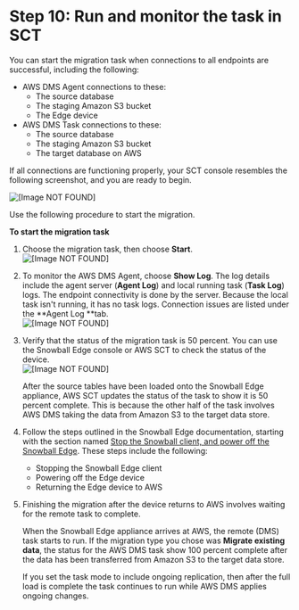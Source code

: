 # Step 10: Run and monitor the task in SCT<a name="CHAP_LargeDBs.SBS.run-and-monitor-task-in-sct"></a>

You can start the migration task when connections to all endpoints are successful, including the following:
+ AWS DMS Agent connections to these:
  + The source database
  + The staging Amazon S3 bucket
  + The Edge device
+ AWS DMS Task connections to these:
  + The source database
  + The staging Amazon S3 bucket
  + The target database on AWS

If all connections are functioning properly, your SCT console resembles the following screenshot, and you are ready to begin\.

![\[Image NOT FOUND\]](http://docs.aws.amazon.com/dms/latest/userguide/images/snowball-sct-connections.png)

Use the following procedure to start the migration\.

**To start the migration task**

1. Choose the migration task, then choose **Start**\.  
![\[Image NOT FOUND\]](http://docs.aws.amazon.com/dms/latest/userguide/images/snowball-start-migration.png)

1. To monitor the AWS DMS Agent, choose **Show Log**\. The log details include the agent server \(**Agent Log**\) and local running task \(**Task Log**\) logs\. The endpoint connectivity is done by the server\. Because the local task isn't running, it has no task logs\. Connection issues are listed under the **Agent Log **tab\.  
![\[Image NOT FOUND\]](http://docs.aws.amazon.com/dms/latest/userguide/images/snowball-show-agent-log.png)

1. Verify that the status of the migration task is 50 percent\. You can use the Snowball Edge console or AWS SCT to check the status of the device\.  
![\[Image NOT FOUND\]](http://docs.aws.amazon.com/dms/latest/userguide/images/snowball-check-status.png)

   After the source tables have been loaded onto the Snowball Edge appliance, AWS SCT updates the status of the task to show it is 50 percent complete\. This is because the other half of the task involves AWS DMS taking the data from Amazon S3 to the target data store\.

1. Follow the steps outlined in the Snowball Edge documentation, starting with the section named [Stop the Snowball client, and power off the Snowball Edge](https://docs.aws.amazon.com/snowball/latest/developer-guide/turnitoff.html)\. These steps include the following:
   + Stopping the Snowball Edge client
   + Powering off the Edge device
   + Returning the Edge device to AWS

1. Finishing the migration after the device returns to AWS involves waiting for the remote task to complete\.

   When the Snowball Edge appliance arrives at AWS, the remote \(DMS\) task starts to run\. If the migration type you chose was **Migrate existing data**, the status for the AWS DMS task show 100 percent complete after the data has been transferred from Amazon S3 to the target data store\. 

   If you set the task mode to include ongoing replication, then after the full load is complete the task continues to run while AWS DMS applies ongoing changes\.